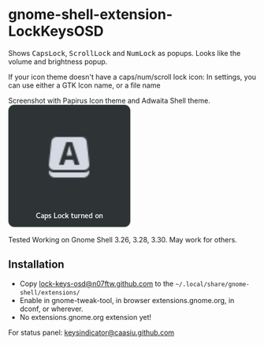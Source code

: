 # gnome-shell-extension-LockKeysOSD

Shows <kbd>CapsLock</kbd>, <kbd>ScrollLock</kbd> and <kbd>NumLock</kbd> as popups.
Looks like the volume and brightness popup.

If your icon theme doesn't have a caps/num/scroll lock icon:
In settings, you can use either a GTK Icon name, or a file name

Screenshot with Papirus Icon theme and Adwaita Shell theme.
![screenshot.png](screenshot.png)

Tested Working on Gnome Shell 3.26, 3.28, 3.30. May work for others.

## Installation

* Copy lock-keys-osd@n07ftw.github.com to the ```~/.local/share/gnome-shell/extensions/ ```
* Enable in gnome-tweak-tool, in browser extensions.gnome.org, in dconf, or wherever.
* No extensions.gnome.org extension yet!

For status panel: [keysindicator@caasiu.github.com](https://github.com/caasiu/gnome-shell-extension-KeysIndicator)
